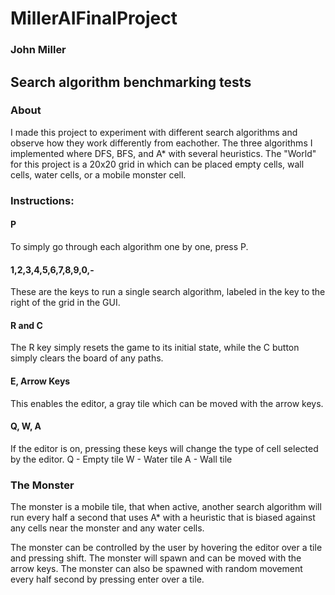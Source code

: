 # MillerAIFinalProject
### John Miller
## Search algorithm benchmarking tests


### About
I made this project to experiment with different search algorithms and observe how they work differently from eachother. The three algorithms I implemented where DFS, BFS, and A* with several heuristics. The "World" for this project is a 20x20 grid in which can be placed empty cells, wall cells, water cells, or a mobile monster cell. 

### Instructions:
#### P
To simply go through each algorithm one by one, press P. 

#### 1,2,3,4,5,6,7,8,9,0,-
These are the keys to run a single search algorithm, labeled in the key to the right of the grid in the GUI.

#### R and C
The R key simply resets the game to its initial state, while the C button simply clears the board of any paths.

#### E, Arrow Keys
This enables the editor, a gray tile which can be moved with the arrow keys.

#### Q, W, A
If the editor is on, pressing these keys will change the type of cell selected by the editor.
Q - Empty tile
W - Water tile
A - Wall tile

### The Monster
The monster is a mobile tile, that when active, another search algorithm will run every half a second that uses A* with a heuristic that is biased against any cells near the monster and any water cells.

The monster can be controlled by the user by hovering the editor over a tile and pressing shift. The monster will spawn and can be moved with the arrow keys. The monster can also be spawned with random movement every half second by pressing enter over a tile.

